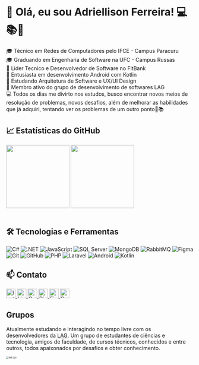 # 👋 Olá, eu sou Adriellison Ferreira! 💻📚📑

  🎓 Técnico em Redes de Computadores pelo IFCE - Campus Paracuru</br>
  🎓 Graduando em Engenharia de Software na UFC - Campus Russas</br>
  💼 Lider Tecnico e Desenvolvedor de Software no FitBank</br>
  📱 Entusiasta em desenvolvimento Android com Kotlin</br>
  🎨 Estudando Arquitetura de Software e UX/UI Design</br>
  🤝 Membro ativo do grupo de desenvolvimento de softwares LAG</br>
  :computer: Todos os dias me divirto nos estudos, busco encontrar novos meios de resolução de problemas, novos desafios, além de melhorar as habilidades que já adquiri, tentando ver os problemas de um outro ponto🤗📚</br>

## 📈 Estatísticas do GitHub
  <div align="left">
    <img height="170em" src="https://github-readme-stats.vercel.app/api?username=adriellison&show_icons=true&theme=github_dark&hide_border=true&include_all_commits=true&count_private=true"/>
    <img height="170em" src="https://github-readme-stats.vercel.app/api/top-langs/?username=adriellison&layout=compact&langs_count=16&theme=github_dark&hide_border=true"/>
  </div></br>

## 🛠️ Tecnologias e Ferramentas

![C#](https://img.shields.io/badge/-C%23-239120?style=flat&logo=c-sharp&logoColor=white)
![.NET](https://img.shields.io/badge/-.NET-512BD4?style=flat&logo=dotnet&logoColor=white)
![JavaScript](https://img.shields.io/badge/-JavaScript-F7DF1E?style=flat&logo=javascript&logoColor=black)
![SQL Server](https://img.shields.io/badge/-SQL%20Server-CC2927?style=flat&logo=microsoft-sql-server&logoColor=white)
![MongoDB](https://img.shields.io/badge/-MongoDB-47A248?style=flat&logo=mongodb&logoColor=white)
![RabbitMQ](https://img.shields.io/badge/-RabbitMQ-FF6600?style=flat&logo=rabbitmq&logoColor=white)
![Figma](https://img.shields.io/badge/-Figma-F24E1E?style=flat&logo=figma&logoColor=white)
![Git](https://img.shields.io/badge/-Git-F05032?style=flat&logo=git&logoColor=white)
![GitHub](https://img.shields.io/badge/-GitHub-181717?style=flat&logo=github&logoColor=white)
![PHP](https://img.shields.io/badge/-PHP-0095D5?style=flat&logo=php&logoColor=white)
![Laravel](https://img.shields.io/badge/-Laravel-0095D5?style=flat&logo=laravel&logoColor=white)
![Android](https://img.shields.io/badge/-Android-3DDC84?style=flat&logo=android&logoColor=white)
![Kotlin](https://img.shields.io/badge/-Kotlin-0095D5?style=flat&logo=kotlin&logoColor=white)


## 📫 Contato

<div align="left">
  <a href="https://www.instagram.com/adriellison_fer/" target="_blank">
    <img height="25" src="https://img.shields.io/badge/-Instagram-05122A?style=flat&logo=instagram" title="Instagram">
  </a>
  <a href="https://www.linkedin.com/in/adriellison/" target="_blank">
    <img height="25" src="https://img.shields.io/badge/-LinkedIn-05122A?style=flat&logo=linkedin" title="LinkedIn">
  </a>
  <a href="mailto:adriellisonki@gmail.com" target="_blank">
    <img height="25" src="https://img.shields.io/badge/-Gmail-05122A?style=flat&logo=gmail" title="Gmail">
  </a>
  <a href="https://discordapp.com/users/761159388442001419" target="_blank">
    <img height="25" src="https://img.shields.io/badge/-Discord-05122A?style=flat&logo=discord" title="Discord">
  </a>
  <a href="https://www.figma.com/@adriellison" target="_blank">
    <img height="25" src="https://img.shields.io/badge/-Figma-05122A?style=flat&logo=figma" title="Figma">
  </a>
  <a href="https://open.spotify.com/user/adriellison" target="_blank">
    <img height="25" src="https://img.shields.io/badge/-Spotify-05122A?style=flat&logo=spotify" title="Spotify">
  </a>
</div>


## Grupos
Atualmente estudando e interagindo no tempo livre com os desenvolvedores da [LAG](https://discord.gg/Z4RcfxtPYE). Um grupo de estudantes de ciências e tecnologia, amigos de faculdade, de cursos técnicos, conhecidos e entre outros, todos apaixonados por desafios e obter conhecimento.

<img src="https://i.imgur.com/PChKk5d.png" alt="lagLogo" style="zoom:40%;" />
